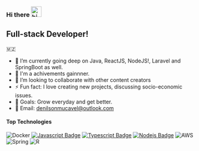 ### Hi there <img src="https://user-images.githubusercontent.com/1303154/88677602-1635ba80-d120-11ea-84d8-d263ba5fc3c0.gif" width="28px" alt="hi">


## Full-stack Developer!
🇲🇿
- 🔭 I’m currently going deep on Java, ReactJS, NodeJS!, Laravel and SpringBoot as well.
- 🌱 I'm a achivements gainnner.
- 👯 I’m looking to collaborate with other content creators
- ⚡ Fun fact: I love creating new projects, discussing socio-economic issues.
- 🤵 Goals: Grow everyday and get better.
- 🥅 Email: denilsonmucavel@outlook.com

#### Top Technologies

<!-- TODO: Make technologies links takes you to repositories -->

![Docker](https://img.shields.io/badge/docker-%230db7ed.svg?style=for-the-badge&logo=docker&logoColor=white) [![Javascript Badge](https://img.shields.io/badge/-Javascript-F0DB4F?style=for-the-badge&labelColor=black&logo=javascript&logoColor=F0DB4F)](#) [![Typescript Badge](https://img.shields.io/badge/-Typescript-007acc?style=for-the-badge&labelColor=black&logo=typescript&logoColor=007acc)](#) [![Nodejs Badge](https://img.shields.io/badge/-Nodejs-3C873A?style=for-the-badge&labelColor=black&logo=node.js&logoColor=3C873A)](#) ![AWS](https://img.shields.io/badge/AWS-%23FF9900.svg?style=for-the-badge&logo=amazon-aws&logoColor=white) ![Spring](https://img.shields.io/badge/spring-%236DB33F.svg?style=for-the-badge&logo=spring&logoColor=white) ![R](https://img.shields.io/badge/R-%230db7ed.svg?style=for-the-badge&logo=R&logoColor=white)
